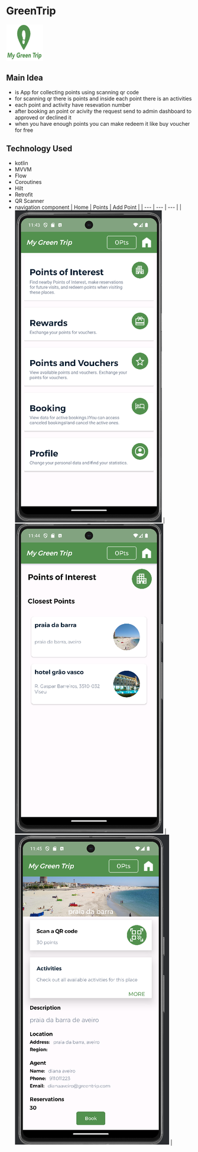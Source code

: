 # GreenTrip
<div>
  <img src="images/logo1.png" alt="Alt Text" width="100" height="100">
</div>

## Main Idea
- is App for collecting points using scanning qr code
- for scanning qr there is points and inside each point there is an activities
- each point and activity have resevation number 
- after booking an point or acivity the request send to admin dashboard to approved or declined it
- when you have enough points you can make redeem it like buy voucher for free
## Technology Used
- kotlin
- MVVM
- Flow
- Coroutines
- Hilt
- Retrofit
- QR Scanner
- navigation component
| Home | Points | Add Point |
| --- | --- | --- | 
| ![Home](images/screen1.png) | ![Points](images/screen2.png) | ![Add Point](images/screen3.png) |

